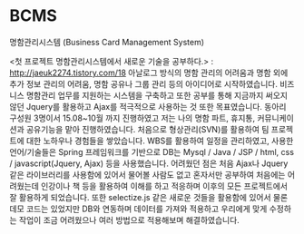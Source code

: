 # BCMS
명함관리시스템 (Business Card Management System)

<첫 프로젝트 명함관리시스템에서 새로운 기술을 공부하다.> : http://jaeuk2274.tistory.com/18 
아날로그 방식의 명함 관리의 어려움과 명함 외에 추가 정보 관리의 어려움, 명함 공유나 그룹 관리 등의 아이디어로 시작하였습니다. 
비즈니스 명함관리 업무를 지원하는 시스템을 구축하고 또한 공부를 통해 지금까지 써오지 않던 Jquery를 활용하고 Ajax를 적극적으로 사용하는 것 또한 목표였습니다.
동아리 구성원 3명이서 15.08~10월 까지 진행하였고 저는 나의 명함 파트, 휴지통, 커뮤니케이션과 공유기능을 맡아 진행하였습니다.
처음으로 형상관리(SVN)를 활용하여 팀 프로젝트에 대한 노하우나 경험들을 쌓았습니다.
WBS를 활용하여 일정을 관리하였고, 사용한 언어/기술들은 Spring 프레임워크를 기반으로 DB는 Mysql / Java / JSP / html, css / javascript(Jquery, Ajax) 등을 사용했습니다.
어려웠던 점은 처음 Ajax나 Jquery 같은 라이브러리를 사용함에 있어서 물어볼 사람도 없고 혼자서만 공부하여 처음에는 어려웠는데 인강이나 책 등을 활용하여 이해를 하고 적응하며 이후의 모든 프로젝트에서 잘 활용하게 되었습니다.
또한 selectize.js 같은 새로운 것들을 활용함에 있어서 물론 데모 코드는 있었지만 DB와 연동하며 데이터를 가져와 적용하고 우리에게 맞게 수정하는 작업이 조금 어려웠으나 여러 방법으로 적용해보며 해결하였습니다.

